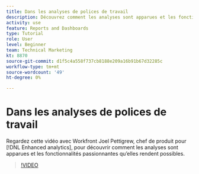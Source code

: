 ```yaml
---
title: Dans les analyses de polices de travail
description: Découvrez comment les analyses sont apparues et les fonctionnalités passionnantes qu’elles permettent avec Joel Pettigrew, chef de produit pour [!DNL Enhanced analytics].
activity: use
feature: Reports and Dashboards
type: Tutorial
role: User
level: Beginner
team: Technical Marketing
kt: 8870
source-git-commit: d1f5c4a558f737cb8188e209a16b91b67d32285c
workflow-type: tm+mt
source-wordcount: '49'
ht-degree: 0%

---
```


# Dans les analyses de polices de travail

Regardez cette vidéo avec Workfront Joel Pettigrew, chef de produit pour [!DNL Enhanced analytics], pour découvrir comment les analyses sont apparues et les fonctionnalités passionnantes qu’elles rendent possibles.

>[!VIDEO](https://video.tv.adobe.com/v/335042/?quality=12)
